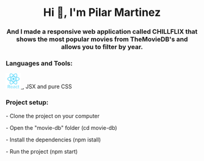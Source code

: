 <h1 align="center">Hi 👋, I'm Pilar Martinez</h1>
<h3 align="center">And I made a responsive web application called CHILLFLIX that shows the most popular movies from TheMovieDB's and allows you to filter by year.</h3>

<h3 align="left">Languages and Tools:</h3>
<p align="left"> <a href="https://reactjs.org/" target="_blank"> <img src="https://raw.githubusercontent.com/devicons/devicon/master/icons/react/react-original-wordmark.svg" alt="react" width="40" height="40"/> </a>, JSX and pure CSS</p>

<h3 align="left">Project setup:</h3>
<p align="left">- Clone the project on your computer</p>
<p align="left">- Open the "movie-db" folder (cd movie-db)</p>
<p align="left">- Install the dependencies (npm istall)</p>
<p align="left">- Run the project (npm start)</p>





